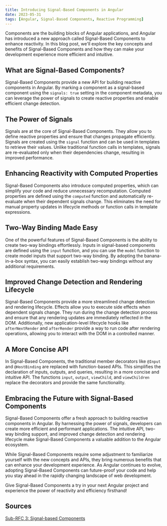 ```yaml
---
title: Introducing Signal-Based Components in Angular
date: 2023-05-31
tags: [Angular, Signal-Based Components, Reactive Programming]
---
```


Components are the building blocks of Angular applications, and Angular has introduced a new approach called Signal-Based Components to enhance reactivity. In this blog post, we'll explore the key concepts and benefits of Signal-Based Components and how they can make your development experience more efficient and intuitive.

## What are Signal-Based Components?

Signal-Based Components provide a new API for building reactive components in Angular. By marking a component as a signal-based component using the `signals: true` setting in the component metadata, you can leverage the power of signals to create reactive properties and enable efficient change detection.

## The Power of Signals

Signals are at the core of Signal-Based Components. They allow you to define reactive properties and ensure that changes propagate efficiently. Signals are created using the `signal` function and can be used in templates to retrieve their values. Unlike traditional function calls in templates, signals are re-evaluated only when their dependencies change, resulting in improved performance.

## Enhancing Reactivity with Computed Properties

Signal-Based Components also introduce computed properties, which can simplify your code and reduce unnecessary recomputation. Computed properties are defined using the `computed` function and automatically re-evaluate when their dependent signals change. This eliminates the need for manual property updates in lifecycle methods or function calls in template expressions.

## Two-Way Binding Made Easy

One of the powerful features of Signal-Based Components is the ability to create two-way bindings effortlessly. Inputs in signal-based components are defined using the `input` function, and you can use the `model` function to create model inputs that support two-way binding. By adopting the banana-in-a-box syntax, you can easily establish two-way bindings without any additional requirements.

## Improved Change Detection and Rendering Lifecycle

Signal-Based Components provide a more streamlined change detection and rendering lifecycle. Effects allow you to execute side effects when dependent signals change. They run during the change detection process and ensure that any rendering updates are immediately reflected in the DOM. Additionally, new application-level lifecycle hooks like `afterNextRender` and `afterRender` provide a way to run code after rendering operations, allowing you to interact with the DOM in a controlled manner.

## A More Concise API

In Signal-Based Components, the traditional member decorators like `@Input` and `@HostBinding` are replaced with function-based APIs. This simplifies the declaration of inputs, outputs, and queries, resulting in a more concise and intuitive API. The functions `input`, `output`, `viewChild`, and `viewChildren` replace the decorators and provide the same functionality.

## Embracing the Future with Signal-Based Components

Signal-Based Components offer a fresh approach to building reactive components in Angular. By harnessing the power of signals, developers can create more efficient and performant applications. The intuitive API, two-way binding support, and improved change detection and rendering lifecycle make Signal-Based Components a valuable addition to the Angular ecosystem.

While Signal-Based Components require some adjustment to familiarize yourself with the new concepts and APIs, they bring numerous benefits that can enhance your development experience. As Angular continues to evolve, adopting Signal-Based Components can future-proof your code and help you stay ahead in the rapidly changing landscape of web development.

Give Signal-Based Components a try in your next Angular project and experience the power of reactivity and efficiency firsthand!

## Sources

[Sub-RFC 3: Signal-based Components](https://github.com/angular/angular/discussions/49682)
